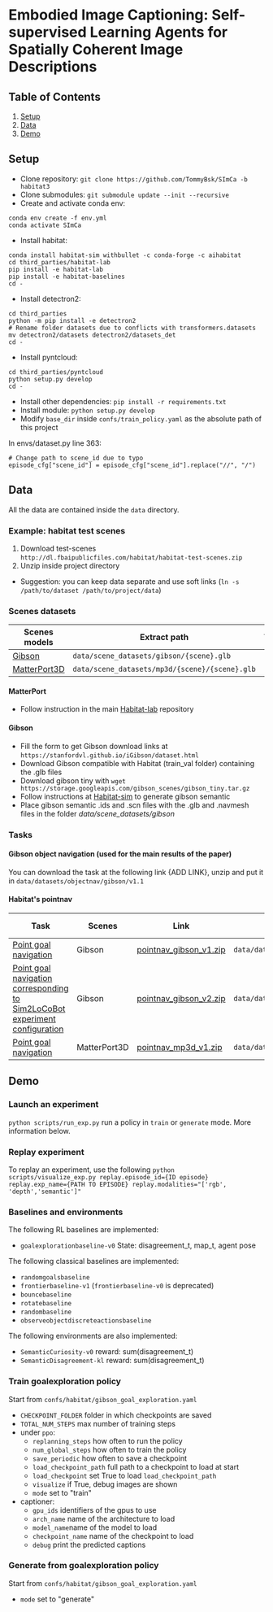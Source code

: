 # Embodied Image Captioning: Self-supervised Learning Agents for Spatially Coherent Image Descriptions

## Table of Contents
1. [Setup](#setup)
2. [Data](#data)
3. [Demo](#demo)


## Setup <a name="setup"></a>
- Clone repository: `git clone https://github.com/TommyBsk/SImCa -b habitat3`
- Clone submodules: `git submodule update --init --recursive`
- Create and activate conda env: 
```
conda env create -f env.yml
conda activate SImCa
```
- Install habitat:
```
conda install habitat-sim withbullet -c conda-forge -c aihabitat
cd third_parties/habitat-lab
pip install -e habitat-lab
pip install -e habitat-baselines
cd -
```

- Install detectron2:
```
cd third_parties
python -m pip install -e detectron2
# Rename folder datasets due to conflicts with transformers.datasets
mv detectron2/datasets detectron2/datasets_det 
cd -
```

- Install pyntcloud:
```
cd third_parties/pyntcloud
python setup.py develop
cd -
```
- Install other dependencies: `pip install -r requirements.txt`
- Install module: `python setup.py develop`
- Modify `base_dir` inside `confs/train_policy.yaml` as the absolute path of this project


In envs/dataset.py line 363:
```
# Change path to scene_id due to typo
episode_cfg["scene_id"] = episode_cfg["scene_id"].replace("//", "/")
```
   
## Data <a name="data"></a>
All the data are contained inside the `data` directory.

### Example: habitat test scenes
1. Download test-scenes `http://dl.fbaipublicfiles.com/habitat/habitat-test-scenes.zip`
2. Unzip inside project directory

- Suggestion: you can keep data separate and use soft links (`ln -s
  /path/to/dataset /path/to/project/data`)

### Scenes datasets
| Scenes models              | Extract path                                   | Archive size |
| ---                           | ---                                            | ---          |
| [Gibson](#Gibson)          | `data/scene_datasets/gibson/{scene}.glb`       | 1.5 GB       |
| [MatterPort3D](#Matterport3D) | `data/scene_datasets/mp3d/{scene}/{scene}.glb` | 15 GB        |

#### MatterPort
- Follow instruction in the main [Habitat-lab](https://github.com/facebookresearch/habitat-lab) repository 

#### Gibson
- Fill the form to get Gibson download links at `https://stanfordvl.github.io/iGibson/dataset.html`
- Download Gibson compatible with Habitat (train_val folder) containing the .glb files
- Download gibson tiny with `wget https://storage.googleapis.com/gibson_scenes/gibson_tiny.tar.gz`
- Follow instructions at [Habitat-sim](https://github.com/facebookresearch/habitat-sim) to generate gibson semantic
- Place gibson semantic .ids and .scn files with the .glb and .navmesh files in the folder *data/scene_datasets/gibson*  

### Tasks 
#### Gibson object navigation (used for the main results of the paper)
You can download the task at the following link {ADD LINK}, unzip and put it in `data/datasets/objectnav/gibson/v1.1`

#### Habitat's pointnav
| Task | Scenes | Link | Extract path | Config to use | Archive size |
| --- | --- | --- | --- | --- | --- |
| [Point goal navigation](https://arxiv.org/abs/1807.06757) | Gibson | [pointnav_gibson_v1.zip](https://dl.fbaipublicfiles.com/habitat/data/datasets/pointnav/gibson/v1/pointnav_gibson_v1.zip) | `data/datasets/pointnav/gibson/v1/` |  [`datasets/pointnav/gibson.yaml`](configs/datasets/pointnav/gibson.yaml) | 385 MB |
| [Point goal navigation corresponding to Sim2LoCoBot experiment configuration](https://arxiv.org/abs/1912.06321) | Gibson | [pointnav_gibson_v2.zip](https://dl.fbaipublicfiles.com/habitat/data/datasets/pointnav/gibson/v2/pointnav_gibson_v2.zip) | `data/datasets/pointnav/gibson/v2/` |  [`datasets/pointnav/gibson_v2.yaml`](configs/datasets/pointnav/gibson_v2.yaml) | 274 MB |
| [Point goal navigation](https://arxiv.org/abs/1807.06757) | MatterPort3D | [pointnav_mp3d_v1.zip](https://dl.fbaipublicfiles.com/habitat/data/datasets/pointnav/mp3d/v1/pointnav_mp3d_v1.zip) | `data/datasets/pointnav/mp3d/v1/` | [`datasets/pointnav/mp3d.yaml`](configs/datasets/pointnav/mp3d.yaml) | 400 MB |
  
## Demo

### Launch an experiment
`python scripts/run_exp.py` run a policy in `train` or `generate` mode. More information below.

### Replay experiment
To replay an experiment, use the following
`python scripts/visualize_exp.py replay.episode_id={ID episode} replay.exp_name={PATH TO EPISODE} replay.modalities="['rgb', 'depth','semantic']"`

### Baselines and environments

The following RL baselines are implemented:
- `goalexplorationbaseline-v0` State: disagreement_t, map_t, agent pose

The following classical baselines are implemented:
- `randomgoalsbaseline`
- `frontierbaseline-v1` (`frontierbaseline-v0` is deprecated)
- `bouncebaseline`
- `rotatebaseline`
- `randombaseline`
- `observeobjectdiscreteactionsbaseline`

The following environments are also implemented:
- `SemanticCuriosity-v0` reward: sum(disagreement_t)
- `SemanticDisagreement-kl` reward: sum(disagreement_t)

### Train goalexploration policy
Start from `confs/habitat/gibson_goal_exploration.yaml`

- `CHECKPOINT_FOLDER` folder in which checkpoints are saved
- `TOTAL_NUM_STEPS` max number of training steps
- under `ppo`:
  - `replanning_steps` how often to run the policy
  - `num_global_steps` how often to train the policy
  - `save_periodic` how often to save a checkpoint
  - `load_checkpoint_path` full path to a checkpoint to load at start
  - `load_checkpoint` set True to load `load_checkpoint_path`
  - `visualize` if True, debug images are shown
  - `mode` set to "train"
- captioner:
  - `gpu_ids` identifiers of the gpus to use
  - `arch_name` name of the architecture to load
  - `model_name`name of the model to load
  - `checkpoint_name` name of the checkpoint to load
  - `debug` print the predicted captions

### Generate from goalexploration policy
Start from `confs/habitat/gibson_goal_exploration.yaml`
- `mode` set to "generate"
